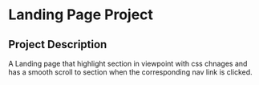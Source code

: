 # Landing Page Project

## Project Description

A Landing page that highlight section in viewpoint with css chnages and has a smooth scroll to section when the corresponding nav link is clicked.
